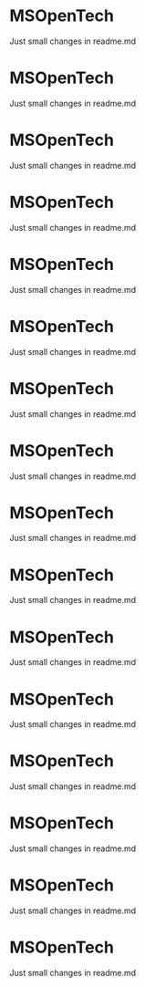 # MSOpenTech

Just small changes in readme.md

# MSOpenTech

Just small changes in readme.md

# MSOpenTech

Just small changes in readme.md

# MSOpenTech

Just small changes in readme.md

# MSOpenTech

Just small changes in readme.md

# MSOpenTech

Just small changes in readme.md

# MSOpenTech

Just small changes in readme.md

# MSOpenTech

Just small changes in readme.md

# MSOpenTech

Just small changes in readme.md

# MSOpenTech

Just small changes in readme.md

# MSOpenTech

Just small changes in readme.md

# MSOpenTech

Just small changes in readme.md

# MSOpenTech

Just small changes in readme.md

# MSOpenTech

Just small changes in readme.md

# MSOpenTech

Just small changes in readme.md

# MSOpenTech

Just small changes in readme.md


